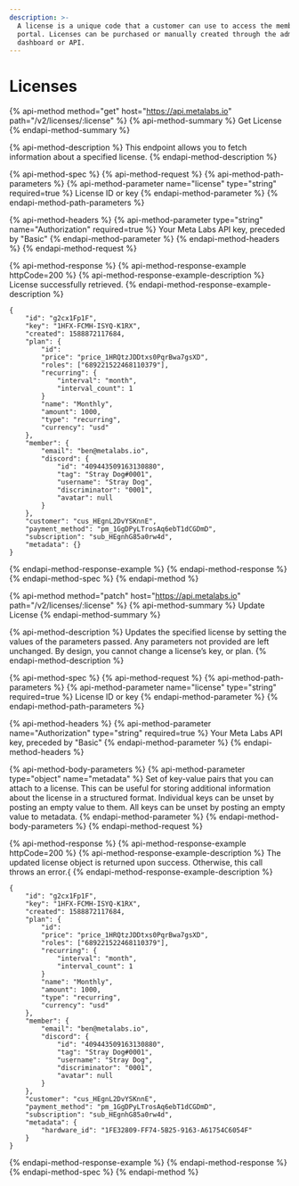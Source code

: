 ```yaml
---
description: >-
  A license is a unique code that a customer can use to access the member
  portal. Licenses can be purchased or manually created through the admin
  dashboard or API.
---
```


# Licenses

{% api-method method="get" host="https://api.metalabs.io" path="/v2/licenses/:license" %}
{% api-method-summary %}
Get License
{% endapi-method-summary %}

{% api-method-description %}
This endpoint allows you to fetch information about a specified license.
{% endapi-method-description %}

{% api-method-spec %}
{% api-method-request %}
{% api-method-path-parameters %}
{% api-method-parameter name="license" type="string" required=true %}
License ID or key
{% endapi-method-parameter %}
{% endapi-method-path-parameters %}

{% api-method-headers %}
{% api-method-parameter type="string" name="Authorization" required=true %}
Your Meta Labs API key, preceded by "Basic"
{% endapi-method-parameter %}
{% endapi-method-headers %}
{% endapi-method-request %}

{% api-method-response %}
{% api-method-response-example httpCode=200 %}
{% api-method-response-example-description %}
License successfully retrieved.
{% endapi-method-response-example-description %}

```
{
    "id": "g2cx1Fp1F",
    "key": "1HFX-FCMH-ISYQ-K1RX",
    "created": 1588872117684,
    "plan": {
        "id": 
        "price": "price_1HRQtzJDDtxs0PqrBwa7gsXD",
        "roles": ["689221522468110379"],
        "recurring": {
            "interval": "month",
            "interval_count": 1
        }
        "name": "Monthly",
        "amount": 1000,
        "type": "recurring",
        "currency": "usd"
    },
    "member": {
        "email": "ben@metalabs.io",
        "discord": {
            "id": "409443509163130880",
            "tag": "Stray Dog#0001",
            "username": "Stray Dog",
            "discriminator": "0001",
            "avatar": null
        }
    },
    "customer": "cus_HEgnL2DvYSKnnE",
    "payment_method": "pm_1GgDPyLTrosAq6ebT1dCGDmD",
    "subscription": "sub_HEgnhG85a0rw4d",
    "metadata": {}
}
```
{% endapi-method-response-example %}
{% endapi-method-response %}
{% endapi-method-spec %}
{% endapi-method %}

{% api-method method="patch" host="https://api.metalabs.io" path="/v2/licenses/:license" %}
{% api-method-summary %}
Update License
{% endapi-method-summary %}

{% api-method-description %}
Updates the specified license by setting the values of the parameters passed. Any parameters not provided are left unchanged. By design, you cannot change a license’s key, or plan.
{% endapi-method-description %}

{% api-method-spec %}
{% api-method-request %}
{% api-method-path-parameters %}
{% api-method-parameter name="license" type="string" required=true %}
License ID or key
{% endapi-method-parameter %}
{% endapi-method-path-parameters %}

{% api-method-headers %}
{% api-method-parameter name="Authorization" type="string" required=true %}
Your Meta Labs API key, preceded by "Basic"
{% endapi-method-parameter %}
{% endapi-method-headers %}

{% api-method-body-parameters %}
{% api-method-parameter type="object" name="metadata" %}
Set of key-value pairs that you can attach to a license. This can be useful for storing additional information about the license in a structured format. Individual keys can be unset by posting an empty value to them. All keys can be unset by posting an empty value to metadata.
{% endapi-method-parameter %}
{% endapi-method-body-parameters %}
{% endapi-method-request %}

{% api-method-response %}
{% api-method-response-example httpCode=200 %}
{% api-method-response-example-description %}
The updated license object is returned upon success. Otherwise, this call throws an error.{
{% endapi-method-response-example-description %}

```
{
    "id": "g2cx1Fp1F",
    "key": "1HFX-FCMH-ISYQ-K1RX",
    "created": 1588872117684,
    "plan": {
        "id": 
        "price": "price_1HRQtzJDDtxs0PqrBwa7gsXD",
        "roles": ["689221522468110379"],
        "recurring": {
            "interval": "month",
            "interval_count": 1
        }
        "name": "Monthly",
        "amount": 1000,
        "type": "recurring",
        "currency": "usd"
    },
    "member": {
        "email": "ben@metalabs.io",
        "discord": {
            "id": "409443509163130880",
            "tag": "Stray Dog#0001",
            "username": "Stray Dog",
            "discriminator": "0001",
            "avatar": null
        }
    },
    "customer": "cus_HEgnL2DvYSKnnE",
    "payment_method": "pm_1GgDPyLTrosAq6ebT1dCGDmD",
    "subscription": "sub_HEgnhG85a0rw4d",
    "metadata": {
        "hardware_id": "1FE32809-FF74-5B25-9163-A61754C6054F"
    }
}
```
{% endapi-method-response-example %}
{% endapi-method-response %}
{% endapi-method-spec %}
{% endapi-method %}


